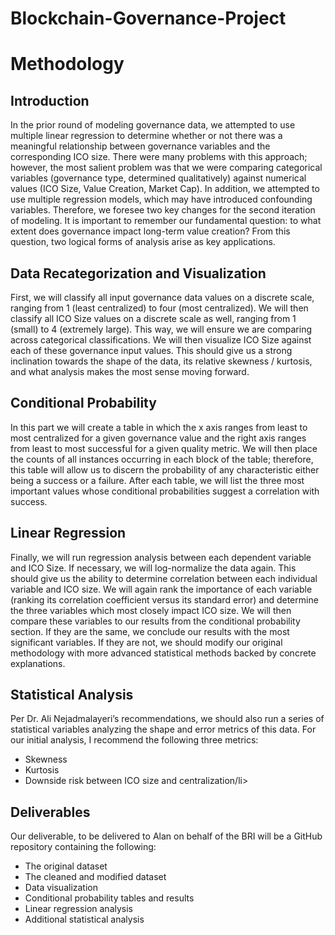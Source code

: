 # Blockchain-Governance-Project

# Methodology

## Introduction
In the prior round of modeling governance data, we attempted to use multiple linear regression to determine whether or not there was a meaningful relationship between governance variables and the corresponding ICO size. There were many problems with this approach; however, the most salient problem was that we were comparing categorical variables (governance type, determined qualitatively) against numerical values (ICO Size, Value Creation, Market Cap). In addition, we attempted to use multiple regression models, which may have introduced confounding variables. Therefore, we foresee two key changes for the second iteration of modeling.
It is important to remember our fundamental question: to what extent does governance impact long-term value creation? From this question, two logical forms of analysis arise as key applications.

## Data Recategorization and Visualization
First, we will classify all input governance data values on a discrete scale, ranging from 1 (least centralized) to four (most centralized). We will then classify all ICO Size values on a discrete scale as well, ranging from 1 (small) to 4 (extremely large). This way, we will ensure we are comparing across categorical classifications. We will then visualize ICO Size against each of these governance input values. This should give us a strong inclination towards the shape of the data, its relative skewness / kurtosis, and what analysis makes the most sense moving forward. 

## Conditional Probability
In this part we will create a table in which the x axis ranges from least to most centralized for a given governance value and the right axis ranges from least to most successful for a given quality metric. We will then place the counts of all instances occurring in each block of the table; therefore, this table will allow us to discern the probability of any characteristic either being a success or a failure. After each table, we will list the three most important values whose conditional probabilities suggest a correlation with success.

## Linear Regression
Finally, we will run regression analysis between each dependent variable and ICO Size. If necessary, we will log-normalize the data again. This should give us the ability to determine correlation between each individual variable and ICO size. We will again rank the importance of each variable (ranking its correlation coefficient versus its standard error) and determine the three variables which most closely impact ICO size. We will then compare these variables to our results from the conditional probability section. If they are the same, we conclude our results with the most significant variables. If they are not, we should modify our original methodology with more advanced statistical methods backed by concrete explanations.

## Statistical Analysis
Per Dr. Ali Nejadmalayeri’s recommendations, we should also run a series of statistical variables analyzing the shape and error metrics of this data. For our initial analysis, I recommend the following three metrics:
<ul>
  <li>Skewness</li>
  <li>Kurtosis</li>
  <li>Downside risk between ICO size and centralization/li>
</ul>

## Deliverables
Our deliverable, to be delivered to Alan on behalf of the BRI will be a GitHub repository containing the following:
<ul>
  <li>The original dataset</li>
  <li>The cleaned and modified dataset</li>
  <li>Data visualization</li>
  <li>Conditional probability tables and results</li>
  <li>Linear regression analysis</li>
  <li>Additional statistical analysis</li>
</ul>
